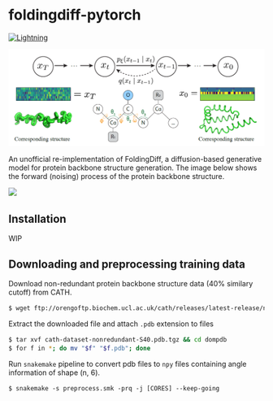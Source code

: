 # foldingdiff-pytorch

[![Lightning](https://img.shields.io/badge/-Lightning-792ee5?logo=pytorchlightning&logoColor=white)](https://github.com/Lightning-AI/lightning)

![banner](img/banner.png)

An unofficial re-implementation of FoldingDiff, a diffusion-based generative model for protein backbone structure generation.
The image below shows the forward (noising) process of the protein backbone structure.

<img src="img/noising.gif" width="325">

## Installation

WIP

## Downloading and preprocessing training data
Download non-redundant protein backbone structure data (40% similary cutoff) from CATH.
```bash 
$ wget ftp://orengoftp.biochem.ucl.ac.uk/cath/releases/latest-release/non-redundant-data-sets/cath-dataset-nonredundant-S40.pdb.tgz
```

Extract the downloaded file and attach `.pdb` extension to files
```bash
$ tar xvf cath-dataset-nonredundant-S40.pdb.tgz && cd dompdb
$ for f in *; do mv "$f" "$f.pdb"; done
```

Run `snakemake` pipeline to convert pdb files to `npy` files containing angle information of shape (n, 6).
```
$ snakemake -s preprocess.smk -prq -j [CORES] --keep-going
```